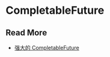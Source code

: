 # CompletableFuture



## Read More

- [强大的 CompletableFuture](https://www.cnblogs.com/pjjlt/p/11210120.html)

